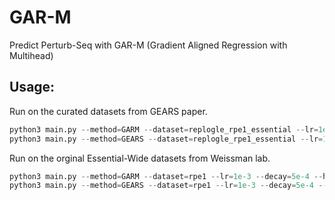 # GAR-M
Predict Perturb-Seq with GAR-M (Gradient Aligned Regression with Multihead)

## Usage:

Run on the curated datasets from GEARS paper.
```python
python3 main.py --method=GARM --dataset=replogle_rpe1_essential --lr=1e-3 --decay=5e-4 --hidden_size=128
python3 main.py --method=GEARS --dataset=replogle_rpe1_essential --lr=1e-3 --decay=5e-4 --hidden_size=128
```

Run on the orginal Essential-Wide datasets from Weissman lab.
```python
python3 main.py --method=GARM --dataset=rpe1 --lr=1e-3 --decay=5e-4 --hidden_size=128
python3 main.py --method=GEARS --dataset=rpe1 --lr=1e-3 --decay=5e-4 --hidden_size=128
```
